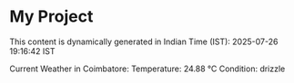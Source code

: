 # My Project

This content is dynamically generated in Indian Time (IST): 2025-07-26 19:16:42 IST


Current Weather in Coimbatore:
Temperature: 24.88 °C
Condition: drizzle

